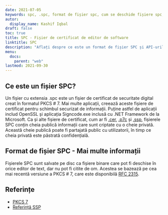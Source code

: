 ```yaml
---
date: 2021-07-05
keywords: spc, .spc, format de fișier spc, cum se deschide fișiere spc, fișierul de certificat de editor de software
autor:
  display_name: Kashif Iqbal
draft: false
toc: true
title: SPC - Fișier de certificat de editor de software
linktitle: SPC
description: "Aflați despre ce este un format de fișier SPC și API-urile care pot crea și deschide fișiere SPC."
menu:
  docs:
    parent: "web"
lastmod: 2021-09-30
---
```


## Ce este un fișier SPC?

Un fișier cu extensia .spc este un fișier de certificat de securitate digital creat în formatul PKCS # 7. Mai multe aplicații, creează aceste fișiere de certificat pentru schimbul securizat de informații. Puține astfel de aplicații includ OpenSSL și aplicația Signcode.exe inclusă cu .NET Framework de la Microsoft. Ca și alte fișiere de certificat, cum ar fi [.cer](/ro/web/cer/), [.p7c](/ro/web/p7c/) și [.ssp](/ro/web/ssp/), fișierele SPC conțin cheia publică informații care sunt criptate cu o cheie privată. Această cheie publică poate fi partajată public cu utilizatorii, în timp ce cheia privată este păstrată confidențială.

## Format de fișier SPC - Mai multe informații

Fișierele SPC sunt salvate pe disc ca fișiere binare care pot fi deschise în orice editor de text, dar nu pot fi citite de om. Acestea se bazează pe cea mai recentă versiune a PKCS # 7, care este disponibilă [RFC 2315](https://datatracker.ietf.org/doc/html/rfc2315).

## Referințe

* [PKCS 7](https://en.wikipedia.org/wiki/PKCS_7)
* [Referință SSP](https://scalate.github.io/scalate/documentation/ssp-reference.html)

